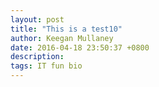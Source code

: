```yaml
---
layout: post
title: "This is a test10"
author: Keegan Mullaney
date: 2016-04-18 23:50:37 +0800
description:
tags: IT fun bio
---
```

